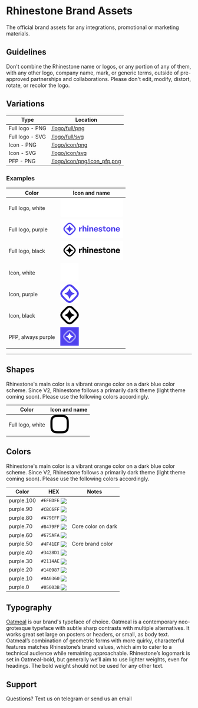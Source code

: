 # Rhinestone Brand Assets

The official brand assets for any integrations, promotional or marketing materials.

## Guidelines

Don't combine the Rhinestone name or logos, or any portion of any of them, with any other logo, company name, mark, or generic terms, outside of pre-approved partnerships and collaborations. Please don't edit, modify, distort, rotate, or recolor the logo.

## Variations

| Type            | Location                                                   |
| --------------- | ---------------------------------------------------------- |
| Full logo - PNG | [/logo/full/png](/logo/full/png/)                          |
| Full logo - SVG | [/logo/full/svg](/logo/full/svg/)                          |
| Icon - PNG      | [/logo/icon/png](/logo/icon/png)                           |
| Icon - SVG      | [/logo/icon/svg](/logo/icon/svg)                           |
| PFP - PNG       | [/logo/icon/png/icon_pfp.png](/logo/icon/png/icon_pfp.png) |

### Examples

| Color              | Icon and name                                                     |
| ------------------ | ----------------------------------------------------------------- |
| Full logo, white   | <img src="logo/full/png/logo_white.png" alt="logo" height="50"/>  |
| Full logo, purple  | <img src="logo/full/png/logo_purple.png" alt="logo" height="50"/> |
| Full logo, black   | <img src="logo/full/png/logo_black.png" alt="logo" height="50"/>  |
| Icon, white        | <img src="logo/icon/png/icon_white.png" alt="logo" height="50"/>  |
| Icon, purple       | <img src="logo/icon/png/icon_purple.png" alt="logo" height="50"/> |
| Icon, black        | <img src="logo/icon/png/icon_black.png" alt="logo" height="50"/>  |
| PFP, always purple | <img src="logo/icon/png/icon_pfp.png" alt="logo" height="50"/>    |

---

## Shapes

Rhinestone's main color is a vibrant orange color on a dark blue color scheme. Since V2, Rhinestone follows a primarily dark theme (light theme coming soon). Please use the following colors accordingly.

| Color            | Icon and name                                                    |
| ---------------- | ---------------------------------------------------------------- |
| Full logo, white | <img src="shapes/rectangle_outline.svg" alt="logo" height="50"/> |

## Colors

Rhinestone's main color is a vibrant orange color on a dark blue color scheme. Since V2, Rhinestone follows a primarily dark theme (light theme coming soon). Please use the following colors accordingly.

| Color      | HEX                                                                                               | Notes              |
| ---------- | ------------------------------------------------------------------------------------------------- | ------------------ |
| purple.100 | `#EFEDFE` <img valign='middle' src='https://readme-swatches.vercel.app/EFEDFE?style=circle&b=0'/> |                    |
| purple.90  | `#CBC6FF` <img valign='middle' src='https://readme-swatches.vercel.app/CBC6FF?style=circle&b=0'/> |                    |
| purple.80  | `#A79EFF` <img valign='middle' src='https://readme-swatches.vercel.app/A79EFF?style=circle&b=0'/> |                    |
| purple.70  | `#8479FF` <img valign='middle' src='https://readme-swatches.vercel.app/8479FF?style=circle&b=0'/> | Core color on dark |
| purple.60  | `#675AFA` <img valign='middle' src='https://readme-swatches.vercel.app/675AFA?style=circle&b=0'/> |                    |
| purple.50  | `#4F41EF` <img valign='middle' src='https://readme-swatches.vercel.app/4F41EF?style=circle&b=0'/> | Core brand color   |
| purple.40  | `#3428D1` <img valign='middle' src='https://readme-swatches.vercel.app/3428D1?style=circle&b=0'/> |                    |
| purple.30  | `#2114AE` <img valign='middle' src='https://readme-swatches.vercel.app/2114AE?style=circle&b=0'/> |                    |
| purple.20  | `#140987` <img valign='middle' src='https://readme-swatches.vercel.app/140987?style=circle&b=0'/> |                    |
| purple.10  | `#0A0360` <img valign='middle' src='https://readme-swatches.vercel.app/0A0360?style=circle&b=0'/> |                    |
| purple.0   | `#05003B` <img valign='middle' src='https://readme-swatches.vercel.app/05003B?style=circle&b=0'/> |                    |

## Typography

[Oatmeal](https://boulevardlab.com/Oatmeal-Sans) is our brand's typeface of choice. Oatmeal is a contemporary neo-grotesque typeface with subtle sharp contrasts with multiple alternatives. It works great set large on posters or headers, or small, as body text. Oatmeal’s combination of geometric forms with more quirky, characterful features matches Rhinestone’s brand values, which aim to cater to a technical audience while remaining approachable. Rhinestone’s logomark is set in Oatmeal-bold, but generally we’ll aim to use lighter weights, even for headings. The bold weight should not be used for any other text.

## Support

Questions? Text us on telegram or send us an email
